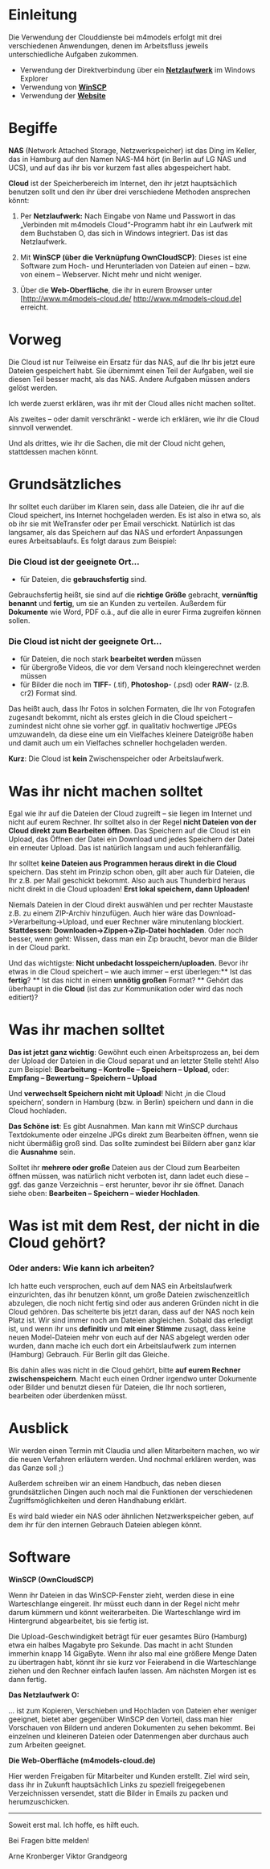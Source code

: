 # Einleitung

Die Verwendung der Clouddienste bei m4models erfolgt mit drei verschiedenen Anwendungen, denen im Arbeitsfluss jeweils unterschiedliche Aufgaben zukommen.

- Verwendung der Direktverbindung über ein **[Netzlaufwerk](netzlaufwerk.md)** im Windows Explorer
- Verwendung von **[WinSCP](winscp.md)**
- Verwendung der **[Website](website.md)**

# Begiffe #

**NAS** (Network Attached Storage, Netzwerkspeicher) ist das Ding im Keller, das in Hamburg auf den Namen NAS-M4 hört (in Berlin auf LG NAS und UCS), und auf das ihr bis vor kurzem fast alles abgespeichert habt.

**Cloud** ist der Speicherbereich im Internet, den ihr jetzt hauptsächlich benutzen sollt und den ihr über drei verschiedene Methoden ansprechen könnt:

1. Per **Netzlaufwerk:** Nach Eingabe von Name und Passwort in das „Verbinden mit m4models Cloud“-Programm habt ihr ein Laufwerk mit dem Buchstaben O, das sich in Windows integriert. Das ist das Netzlaufwerk.

2. Mit **WinSCP (über die Verknüpfung OwnCloudSCP)**: Dieses ist eine Software zum Hoch- und Herunterladen von Dateien auf einen – bzw. von einem – Webserver. Nicht mehr und nicht weniger.

3. Über die **Web-Oberfläche**, die ihr in eurem Browser unter [http://www.m4models-cloud.de/ http://www.m4models-cloud.de] erreicht.

# Vorweg #

Die Cloud ist nur Teilweise ein Ersatz für das NAS, auf die Ihr bis jetzt eure Dateien gespeichert habt. Sie übernimmt einen Teil der Aufgaben, weil sie diesen Teil besser macht, als das NAS. Andere Aufgaben müssen anders gelöst werden.

Ich werde zuerst erklären, was ihr mit der Cloud alles nicht machen solltet.

Als zweites – oder damit verschränkt - werde ich erklären, wie ihr die Cloud sinnvoll verwendet.

Und als drittes, wie ihr die Sachen, die mit der Cloud nicht gehen, stattdessen machen könnt.

# Grundsätzliches #

Ihr solltet euch darüber im Klaren sein, dass alle Dateien, die ihr auf die Cloud speichert, ins Internet hochgeladen werden. Es ist also in etwa so, als ob ihr sie mit WeTransfer oder per Email verschickt. Natürlich ist das langsamer, als das Speichern auf das NAS und erfordert Anpassungen eures Arbeitsablaufs. Es folgt daraus zum Beispiel:

### Die Cloud ist der geeignete Ort… ###

- für Dateien, die **gebrauchsfertig** sind.

Gebrauchsfertig heißt, sie sind auf die **richtige Größe** gebracht, **vernünftig benannt** und **fertig**, um sie an Kunden zu verteilen. Außerdem für **Dokumente** wie Word, PDF o.ä., auf die alle in eurer Firma zugreifen können sollen.

### Die Cloud ist nicht der geeignete Ort… ###

- für Dateien, die noch stark **bearbeitet werden** müssen
- für übergroße Videos, die vor dem Versand noch kleingerechnet werden müssen
- für Bilder die noch im **TIFF**- (.tif), **Photoshop**- (.psd) oder **RAW**- (z.B. cr2) Format sind.

Das heißt auch, dass Ihr Fotos in solchen Formaten, die Ihr von Fotografen zugesandt bekommt, nicht als erstes gleich in die Cloud speichert – zumindest nicht ohne sie vorher ggf. in qualitativ hochwertige JPEGs umzuwandeln, da diese eine um ein Vielfaches kleinere Dateigröße haben und damit auch um ein Vielfaches schneller hochgeladen werden.

**Kurz**: Die Cloud ist **kein** Zwischenspeicher oder Arbeitslaufwerk.

# Was ihr nicht machen solltet #

Egal wie ihr auf die Dateien der Cloud zugreift – sie liegen im Internet und nicht auf eurem Rechner. Ihr solltet also in der Regel **nicht Dateien von der Cloud direkt zum Bearbeiten öffnen**. Das Speichern auf die Cloud ist ein Upload, das Öffnen der Datei ein Download und jedes Speichern der Datei ein erneuter Upload. Das ist natürlich langsam und auch fehleranfällig.

Ihr solltet **keine Dateien aus Programmen heraus direkt in die Cloud** speichern. Das steht im Prinzip schon oben, gilt aber auch für Dateien, die Ihr z.B. per Mail geschickt bekommt. Also auch aus Thunderbird heraus nicht direkt in die Cloud uploaden! **Erst lokal speichern, dann Uploaden!**

Niemals Dateien in der Cloud direkt auswählen und per rechter Maustaste z.B. zu einem ZIP-Archiv hinzufügen. Auch hier wäre das Download->Verarbeitung->Upload, und euer Rechner wäre minutenlang blockiert. **Stattdessen: Downloaden->Zippen->Zip-Datei hochladen**. Oder noch besser, wenn geht: Wissen, dass man ein Zip braucht, bevor man die Bilder in der Cloud parkt.

Und das wichtigste: **Nicht unbedacht losspeichern/uploaden.** Bevor ihr etwas in die Cloud speichert – wie auch immer – erst überlegen:** Ist das **fertig**?
** Ist das nicht in einem **unnötig großen** Format?
** Gehört das überhaupt in die **Cloud** (ist das zur Kommunikation oder wird das noch editiert)?

# Was ihr machen solltet #

**Das ist jetzt ganz wichtig**: Gewöhnt euch einen Arbeitsprozess an, bei dem der Upload der Dateien in die Cloud separat und an letzter Stelle steht! Also zum Beispiel: **Bearbeitung – Kontrolle – Speichern – Upload**, oder: **Empfang – Bewertung – Speichern – Upload**

Und **verwechselt Speichern nicht mit Upload**! Nicht ‚in die Cloud speichern‘, sondern in Hamburg (bzw. in Berlin) speichern und dann in die Cloud hochladen.

**Das Schöne ist**: Es gibt Ausnahmen. Man kann mit WinSCP durchaus Textdokumente oder einzelne JPGs direkt zum Bearbeiten öffnen, wenn sie nicht übermäßig groß sind. Das sollte zumindest bei Bildern aber ganz klar die **Ausnahme** sein.

Solltet ihr **mehrere oder große** Dateien aus der Cloud zum Bearbeiten öffnen müssen, was natürlich nicht verboten ist, dann ladet euch diese – ggf. das ganze Verzeichnis – erst herunter, bevor ihr sie öffnet. Danach siehe oben: **Bearbeiten – Speichern – wieder Hochladen**.

# Was ist mit dem Rest, der nicht in die Cloud gehört? #

### Oder anders: Wie kann ich arbeiten? ###

Ich hatte euch versprochen, euch auf dem NAS ein Arbeitslaufwerk einzurichten, das ihr benutzen könnt, um große Dateien zwischenzeitlich abzulegen, die noch nicht fertig sind oder aus anderen Gründen nicht in die Cloud gehören. Das scheiterte bis jetzt daran, dass auf der NAS noch kein Platz ist. Wir sind immer noch am Dateien abgleichen. Sobald das erledigt ist, und wenn ihr uns **definitiv** und **mit einer Stimme** zusagt, dass keine neuen Model-Dateien mehr von euch auf der NAS abgelegt werden oder wurden, dann mache ich euch dort ein Arbeitslaufwerk zum internen (Hamburg) Gebrauch. Für Berlin gilt das Gleiche.

Bis dahin alles was nicht in die Cloud gehört, bitte **auf eurem Rechner zwischenspeichern**. Macht euch einen Ordner irgendwo unter Dokumente oder Bilder und benutzt diesen für Dateien, die Ihr noch sortieren, bearbeiten oder überdenken müsst.

# Ausblick #

Wir werden einen Termin mit Claudia und allen Mitarbeitern machen, wo wir die neuen Verfahren erläutern werden. Und nochmal erklären werden, was das Ganze soll ;)

Außerdem schreiben wir an einem Handbuch, das neben diesen grundsätzlichen Dingen auch noch mal die Funktionen der verschiedenen Zugriffsmöglichkeiten und deren Handhabung erklärt.

Es wird bald wieder ein NAS oder ähnlichen Netzwerkspeicher geben, auf dem ihr für den internen Gebrauch Dateien ablegen könnt.

# Software #

**WinSCP (OwnCloudSCP)**

Wenn ihr Dateien in das WinSCP-Fenster zieht, werden diese in eine Warteschlange eingereit. Ihr müsst euch dann in der Regel nicht mehr darum kümmern und könnt weiterarbeiten. Die Warteschlange wird im Hintergrund abgearbeitet, bis sie fertig ist.

Die Upload-Geschwindigkeit beträgt für euer gesamtes Büro (Hamburg) etwa ein halbes Magabyte pro Sekunde. Das macht in acht Stunden immerhin knapp 14 GigaByte. Wenn ihr also mal eine größere Menge Daten zu übertragen habt, könnt ihr sie kurz vor Feierabend in die Warteschlange ziehen und den Rechner einfach laufen lassen. Am nächsten Morgen ist es dann fertig.

**Das Netzlaufwerk O:**

... ist zum Kopieren, Verschieben und Hochladen von Dateien eher weniger geeignet, bietet aber gegenüber WinSCP den Vorteil, dass man hier Vorschauen von Bildern und anderen Dokumenten zu sehen bekommt. Bei einzelnen und kleineren Dateien oder Datenmengen aber durchaus auch zum Arbeiten geeignet. 

**Die Web-Oberfläche (m4models-cloud.de)**

Hier werden Freigaben für Mitarbeiter und Kunden erstellt. Ziel wird sein, dass ihr in Zukunft hauptsächlich Links zu speziell freigegebenen Verzeichnissen versendet, statt die Bilder in Emails zu packen und herumzuschicken.

***

Soweit erst mal. Ich hoffe, es hilft euch.

Bei Fragen bitte melden!

Arne Kronberger
Viktor Grandgeorg


